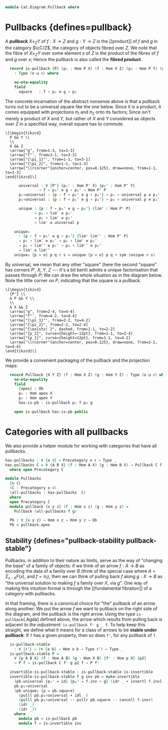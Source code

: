 <!--
```agda
open import Cat.Prelude

import Cat.Reasoning
```
-->

```agda
module Cat.Diagram.Pullback where
```

# Pullbacks {defines=pullback}

<!--
```agda
module _ {o ℓ} (C : Precategory o ℓ) where
  open Cat.Reasoning C
  private variable
    P' X Y Z : Ob
    h p₁' p₂' : Hom X Y
```
-->

A **pullback** $X \times_Z Y$ of $f : X \to Z$ and $g : Y \to Z$ is the
[[product]] of $f$ and $g$ in the category $\cC/Z$, the category of
objects fibred over $Z$. We note that the fibre of $X \times_Z Y$ over
some element $x$ of $Z$ is the product of the fibres of $f$ and $g$ over
$x$; Hence the pullback is also called the **fibred product**.

```agda
  record is-pullback {P} (p₁ : Hom P X) (f : Hom X Z) (p₂ : Hom P Y) (g : Hom Y Z)
    : Type (o ⊔ ℓ) where

    no-eta-equality
    field
      square   : f ∘ p₁ ≡ g ∘ p₂
```

The concrete incarnation of the abstract nonsense above is that a
pullback turns out to be a universal square like the one below. Since it
is a product, it comes equipped with projections $\pi_1$ and $\pi_2$
onto its factors; Since isn't merely a product of $X$ and $Y$, but
rather of $X$ and $Y$ considered as objects over $Z$ in a specified way,
overall square has to commute.

~~~{.quiver}
\[\begin{tikzcd}
  P && Y \\
  \\
  X && Z
  \arrow["g", from=1-3, to=3-3]
  \arrow["f"', from=3-1, to=3-3]
  \arrow["{\pi_1}"', from=1-1, to=3-1]
  \arrow["{\pi_2}", from=1-1, to=1-3]
  \arrow["\lrcorner"{anchor=center, pos=0.125}, draw=none, from=1-1, to=3-3]
\end{tikzcd}\]
~~~

```agda
      universal : ∀ {P'} {p₁' : Hom P' X} {p₂' : Hom P' Y}
               → f ∘ p₁' ≡ g ∘ p₂' → Hom P' P
      p₁∘universal : {p : f ∘ p₁' ≡ g ∘ p₂'} → p₁ ∘ universal p ≡ p₁'
      p₂∘universal : {p : f ∘ p₁' ≡ g ∘ p₂'} → p₂ ∘ universal p ≡ p₂'

      unique : {p : f ∘ p₁' ≡ g ∘ p₂'} {lim' : Hom P' P}
             → p₁ ∘ lim' ≡ p₁'
             → p₂ ∘ lim' ≡ p₂'
             → lim' ≡ universal p

    unique₂
      : {p : f ∘ p₁' ≡ g ∘ p₂'} {lim' lim'' : Hom P' P}
      → p₁ ∘ lim' ≡ p₁' → p₂ ∘ lim' ≡ p₂'
      → p₁ ∘ lim'' ≡ p₁' → p₂ ∘ lim'' ≡ p₂'
      → lim' ≡ lim''
    unique₂ {p = o} p q r s = unique {p = o} p q ∙ sym (unique r s)
```

<!--
```agda
    pullback-univ
      : ∀ {O} → Hom O P ≃ (Σ (Hom O X) λ h → Σ (Hom O Y) λ h' → f ∘ h ≡ g ∘ h')
    pullback-univ .fst h = p₁ ∘ h , p₂ ∘ h , extendl square
    pullback-univ .snd = is-iso→is-equiv λ where
      .is-iso.inv (f , g , α) → universal α
      .is-iso.rinv x → Σ-pathp p₁∘universal $ Σ-prop-pathp (λ _ _ → hlevel 1) p₂∘universal
      .is-iso.linv x → sym (unique refl refl)
```
-->

By universal, we mean that any other "square" (here the second "square"
has corners $P'$, $X$, $Y$, $Z$ --- it's a bit bent) admits a unique
factorisation that passes through $P$; We can draw the whole situation
as in the diagram below. Note the little corner on $P$, indicating that
the square is a pullback.

~~~{.quiver}
\[\begin{tikzcd}
  {P'} \\
  & P && Y \\
  \\
  & X && Z
  \arrow["g", from=2-4, to=4-4]
  \arrow["f"', from=4-2, to=4-4]
  \arrow["{\pi_1}"', from=2-2, to=4-2]
  \arrow["{\pi_2}", from=2-2, to=2-4]
  \arrow["{\exists! }", dashed, from=1-1, to=2-2]
  \arrow["{p_2}", curve={height=-12pt}, from=1-1, to=2-4]
  \arrow["{p_1}", curve={height=12pt}, from=1-1, to=4-2]
  \arrow["\lrcorner"{anchor=center, pos=0.125}, draw=none, from=2-2, to=4-4]
\end{tikzcd}\]
~~~

We provide a convenient packaging of the pullback and the projection
maps:

```agda
  record Pullback {X Y Z} (f : Hom X Z) (g : Hom Y Z) : Type (o ⊔ ℓ) where
    no-eta-equality
    field
      {apex} : Ob
      p₁ : Hom apex X
      p₂ : Hom apex Y
      has-is-pb : is-pullback p₁ f p₂ g

    open is-pullback has-is-pb public
```

<!--
```agda
module _ {o ℓ} {C : Precategory o ℓ} where
  open Cat.Reasoning C
  private variable
    P' X Y Z : Ob
    h p₁' p₂' : Hom X Y

  is-pullback-is-prop : ∀ {P} {p₁ : Hom P X} {f : Hom X Z} {p₂ : Hom P Y} {g : Hom Y Z} → is-prop (is-pullback C p₁ f p₂ g)
  is-pullback-is-prop {X = X} {Y = Y} {p₁ = p₁} {f} {p₂} {g} x y = q where
    open is-pullback
    p : Path (∀ {P'} {p₁' : Hom P' X} {p₂' : Hom P' Y} → f ∘ p₁' ≡ g ∘ p₂' → _) (x .universal) (y .universal)
    p i sq = y .unique {p = sq} (x .p₁∘universal {p = sq}) (x .p₂∘universal) i
    q : x ≡ y
    q i .square = Hom-set _ _ _ _ (x .square) (y .square) i
    q i .universal = p i
    q i .p₁∘universal {p₁' = p₁'} {p = sq} = is-prop→pathp (λ i → Hom-set _ _ (p₁ ∘ p i sq) p₁') (x .p₁∘universal) (y .p₁∘universal) i
    q i .p₂∘universal {p = sq} = is-prop→pathp (λ i → Hom-set _ _ (p₂ ∘ p i sq) _) (x .p₂∘universal) (y .p₂∘universal) i
    q i .unique {p = sq} {lim' = lim'} c₁ c₂ = is-prop→pathp (λ i → Hom-set _ _ lim' (p i sq)) (x .unique c₁ c₂) (y .unique c₁ c₂) i

  instance
    H-Level-is-pullback : ∀ {P} {p₁ : Hom P X} {f : Hom X Z} {p₂ : Hom P Y} {g : Hom Y Z} {n} → H-Level (is-pullback C p₁ f p₂ g) (suc n)
    H-Level-is-pullback = prop-instance is-pullback-is-prop
```
-->

# Categories with all pullbacks

We also provide a helper module for working with categories that have all
pullbacks.

```agda
has-pullbacks : ∀ {o ℓ} → Precategory o ℓ → Type _
has-pullbacks C = ∀ {A B X} (f : Hom A X) (g : Hom B X) → Pullback C f g
  where open Precategory C

module Pullbacks
  {o ℓ}
  (C : Precategory o ℓ)
  (all-pullbacks : has-pullbacks  C)
  where
  open Precategory C
  module pullback {x y z} (f : Hom x z) (g : Hom y z) =
    Pullback (all-pullbacks f g)

  Pb : ∀ {x y z} → Hom x z → Hom y z → Ob
  Pb = pullback.apex
```

## Stability {defines="pullback-stability pullback-stable"}

Pullbacks, in addition to their nature as limits, serve as the way of
"changing the base" of a family of objects: if we think of an arrow
$f : A \to B$ as encoding the data of a family over $B$ (think of the
special case where $A = \Sigma_{x : A} F(x)$, and $f = \pi_1$), then we
can think of pulling back $f$ along $g : X \to B$ as "the universal
solution to making $f$ a family over $X$, via $g$". One way of making
this intuition formal is through the [[fundamental fibration]] of a
category with pullbacks.

In that framing, there is a canonical choice for "the" pullback of an
arrow along another: We put the arrow $f$ we want to pullback on the
right side of the diagram, and the pullback is the right arrow. Using
the type `is-pullback`{.Agda} defined above, the arrow which results
from pulling back is adjacent _to the adjustment_: `is-pullback f⁺ g _ f`.
To help keep this straight, we define what it means for a class of
arrows to be **stable under pullback**: If `f` has a given property,
then so does `f⁺`, for any pullback of `f`.

<!--
```agda
module _ {o ℓ} (C : Precategory o ℓ) where
  open Cat.Reasoning C
```
-->

```agda
  is-pullback-stable
    : ∀ {ℓ'} → (∀ {a b} → Hom a b → Type ℓ') → Type _
  is-pullback-stable P =
    ∀ {p A B X} (f : Hom A B) (g : Hom X B) {f⁺ : Hom p X} {p2}
    → P f → is-pullback C f⁺ g p2 f → P f⁺
```

```agda
  invertible-is-pullback-stable : is-pullback-stable is-invertible
  invertible-is-pullback-stable f g inv pb = make-invertible
    (pb.universal {p₁' = id} {p₂' = f.inv ∘ g} (idr _ ∙ insertl f.invl))
    pb.p₁∘universal
    (pb.unique₂ {p = pb.square}
      (pulll pb.p₁∘universal ∙ idl _)
      (pulll pb.p₂∘universal ·· pullr pb.square ·· cancell f.invr)
      (idr _)
      (idr _))
    where
      module pb = is-pullback pb
      module f = is-invertible inv
```

